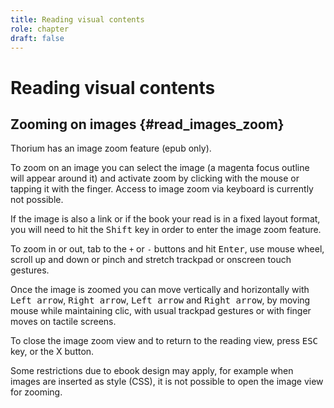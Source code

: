 ```yaml
---
title: Reading visual contents
role: chapter
draft: false
---
```


# Reading visual contents

## Zooming on images {#read_images_zoom}

Thorium has an image zoom feature (epub only).

To zoom on an image you can select the image (a magenta focus outline
will appear around it) and activate zoom by clicking with the mouse or
tapping it with the finger. Access to image zoom via keyboard is
currently not possible.

If the image is also a link or if the book your read is in a fixed
layout format, you will need to hit the <kbd>Shift</kbd> key in order to
enter the image zoom feature.

To zoom in or out, tab to the `+` or `-` buttons and hit <kbd>Enter</kbd>,
use mouse wheel, scroll up and down or pinch and stretch trackpad or
onscreen touch gestures.

Once the image is zoomed you can move vertically and horizontally with
<kbd>Left arrow</kbd>, <kbd>Right arrow</kbd>, <kbd>Left arrow</kbd> and <kbd>Right arrow</kbd>, 
by moving mouse while maintaining clic, with usual
trackpad gestures or with finger moves on tactile screens.

To close the image zoom view and to return to the reading view, press
<kbd>ESC</kbd> key, or the X button.

Some restrictions due to ebook design may apply, for example when images
are inserted as style (CSS), it is not possible to open the image view
for zooming.
